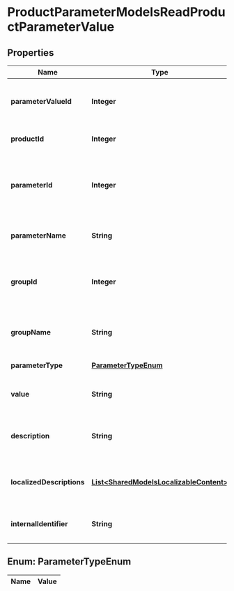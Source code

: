 

# ProductParameterModelsReadProductParameterValue

## Properties

Name | Type | Description | Notes
------------ | ------------- | ------------- | -------------
**parameterValueId** | **Integer** | The unique identifier of this parameter value. |  [optional]
**productId** | **Integer** | The product id of the parameter. |  [optional]
**parameterId** | **Integer** | The unique identifier of the parameter that this value belongs to. |  [optional]
**parameterName** | **String** | The non-localized name of the parameter. |  [optional]
**groupId** | **Integer** | The unique identifier of the group that this parameter belongs to. |  [optional]
**groupName** | **String** | The name of the group that this parameter belongs to. |  [optional]
**parameterType** | [**ParameterTypeEnum**](#ParameterTypeEnum) | The type of parameter. |  [optional]
**value** | **String** | The identifying value of the parameter. |  [optional]
**description** | **String** | The non-localized description of the parameter. |  [optional]
**localizedDescriptions** | [**List&lt;SharedModelsLocalizableContent&gt;**](SharedModelsLocalizableContent.md) | The localized descriptions of the parameter. |  [optional]
**internalIdentifier** | **String** | The internal identifier of the parameter. |  [optional]


## Enum: ParameterTypeEnum

Name | Value
---- | -----




